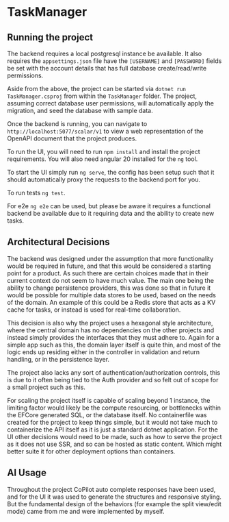 # TaskManager

## Running the project

The backend requires a local postgresql instance be available. 
It also requires the `appsettings.json` file have the `[USERNAME]` and `[PASSWORD]` fields be set with the account details that has full database create/read/write permissions.

Aside from the above, the project can be started via `dotnet run TaskManager.csproj` from within the `TaskManager` folder.
The project, assuming correct database user permissions, will automatically apply the migration, and seed the database with sample data.

Once the backend is running, you can navigate to `http://localhost:5077/scalar/v1` to view a web representation of the OpenAPI document that the project produces.

To run the UI, you will need to run `npm install` and install the project requirements. You will also need angular 20 installed for the `ng` tool.

To start the UI simply run `ng serve`, the config has been setup such that it should automatically proxy the requests to the backend port for you.

To run tests `ng test`.

For e2e `ng e2e` can be used, but please be aware it requires a functional backend be available due to it requiring data and the ability to create new tasks.

## Architectural Decisions

The backend was designed under the assumption that more functionality would be required in future, and that this would be considered a starting point for a product.
As such there are certain choices made that in their current context do not seem to have much value. The main one being the ability to change persistence providers, this was done so that in future it would be possible for multiple data stores to be used, based on the needs of the domain. An example of this could be a Redis store that acts as a KV cache for tasks, or instead is used for real-time collaboration.

This decision is also why the project uses a hexagonal style architecture, where the central domain has no dependencies on the other projects and instead simply provides the interfaces that they must adhere to. Again for a simple app such as this, the domain layer itself is quite thin, and most of the logic ends up residing either in the controller in validation and return handling, or in the persistence layer.

The project also lacks any sort of authentication/authorization controls, this is due to it often being tied to the Auth provider and so felt out of scope for a small project such as this.

For scaling the project itself is capable of scaling beyond 1 instance, the limiting factor would likely be the compute resourcing, or bottlenecks within the EFCore generated SQL, or the database itself. No containerfile was created for the project to keep things simple, but it would not take much to containerize the API itself as it is just a standard dotnet application. For the UI other decisions would need to be made, such as how to serve the project as it does not use SSR, and so can be hosted as static content. Which might better suite it for other deployment options than containers.

## AI Usage

Throughout the project CoPilot auto complete responses have been used, and for the UI it was used to generate the structures and responsive styling. But the fundamental design of the behaviors (for example the split view/edit mode) came from me and were implemented by myself.

